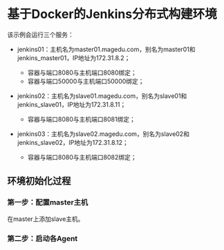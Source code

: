 # 基于Docker的Jenkins分布式构建环境

该示例会运行三个服务：
- jenkins01：主机名为master01.magedu.com，别名为master01和jenkins_master01，IP地址为172.31.8.2；
  - 容器与端口8080与主机端口8080绑定；
  - 容器与端口50000与主机端口50000绑定；

- jenkins02：主机名为slave01.magedu.com，别名为slave01和jenkins_slave01，IP地址为172.31.8.11；
  - 容器与端口8080与主机端口8081绑定；

- jenkins03：主机名为slave02.magedu.com，别名为slave02和jenkins_slave02，IP地址为172.31.8.12；
  - 容器与端口8080与主机端口8082绑定；


## 环境初始化过程

### 第一步：配置master主机

在master上添加slave主机。



### 第二步：启动各Agent



